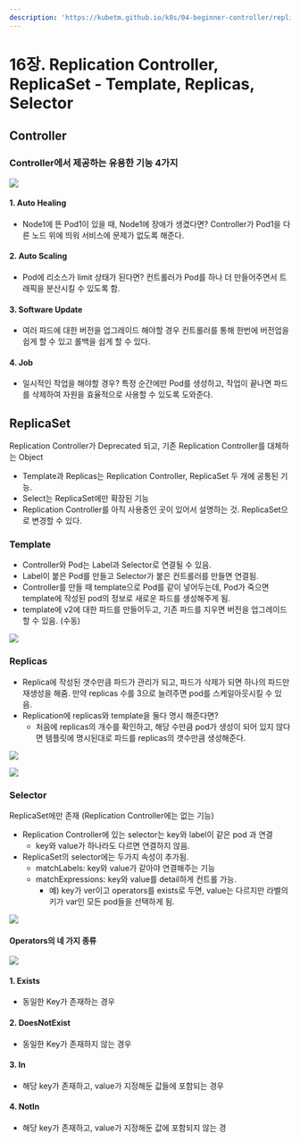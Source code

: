 ```yaml
---
description: 'https://kubetm.github.io/k8s/04-beginner-controller/replicaset/'
---
```


# 16장. Replication Controller, ReplicaSet - Template, Replicas, Selector

## Controller

### Controller에서 제공하는 유용한 기능 4가지

![](../.gitbook/assets/image%20%2814%29.png)

#### 1. Auto Healing

* Node1에 뜬 Pod1이 있을 때, Node1에 장애가 생겼다면? Controller가 Pod1을 다른 노드 위에 띄워 서비스에 문제가 없도록 해준다.

#### 2. Auto Scaling

* Pod에 리소스가 limit 상태가 된다면? 컨트롤러가 Pod를 하나 더 만들어주면서 트래픽을 분산시킬 수 있도록 함.

#### 3. Software Update

* 여러 파드에 대한 버전을 업그레이드 해야할 경우 컨트롤러를 통해 한번에 버전업을 쉽게 할 수 있고 롤백을 쉽게 할 수 있다.

#### 4. Job

* 일시적인 작업을 해야할 경우? 특정 순간에만 Pod를 생성하고, 작업이 끝나면 파드를 삭제하여 자원을 효율적으로 사용할 수 있도록 도와준다.

## ReplicaSet

Replication Controller가 Deprecated 되고, 기존 Replication Controller를 대체하는 Object

* Template과 Replicas는 Replication Controller, ReplicaSet 두 개에 공통된 기능.
* Select는 ReplicaSet에만 확장된 기능
* Replication Controller를 아직 사용중인 곳이 있어서 설명하는 것. ReplicaSet으로 변경할 수 있다.

### Template

* Controller와 Pod는 Label과 Selector로 연결될 수 있음.
* Label이 붙은 Pod를 만들고 Selector가 붙은 컨트롤러를 만들면 연결됨.
* Controller를 만들 때 template으로 Pod를 같이 넣어두는데, Pod가 죽으면 template에 작성된 pod의 정보로 새로운 파드를 생성해주게 됨.
* template에 v2에 대한 파드를 만들어두고, 기존 파드를 지우면 버전을 업그레이드 할 수 있음. \(수동\)

![](../.gitbook/assets/image%20%2821%29.png)

### Replicas

* Replica에 작성된 갯수만큼 파드가 관리가 되고, 파드가 삭제가 되면 하나의 파드만 재생성을 해줌. 만약 replicas 수를 3으로 늘려주면 pod를 스케일아웃시킬 수 있음.
* Replication에 replicas와 template을 둘다 명시 해준다면?
  * 처음에 replicas의 개수를 확인하고, 해당 수만큼 pod가 생성이 되어 있지 않다면 템플릿에 명시된대로 파드를 replicas의 갯수만큼 생성해준다.

![](../.gitbook/assets/image%20%2815%29.png)

![](../.gitbook/assets/image%20%2811%29.png)

### Selector

ReplicaSet에만 존재 \(Replication Controller에는 없는 기능\)

* Replication Controller에 있는 selector는 key와 label이 같은 pod 과 연결
  * key와 value가 하나라도 다르면 연결하지 않음.
* ReplicaSet의 selector에는 두가지 속성이 추가됨.
  * matchLabels: key와 value가 같아야 연결해주는 기능
  * matchExpressions: key와 value를 detail하게 컨트롤 가능.
    * 예\) key가 ver이고 operators를 exists로 두면, value는 다르지만 라벨의 키가 var인 모든 pod들을 선택하게 됨.

![](../.gitbook/assets/image%20%282%29.png)

#### Operators의 네 가지 종류

![](../.gitbook/assets/image%20%2817%29.png)

#### 1. Exists

* 동일한 Key가 존재하는 경우

#### 2. DoesNotExist

* 동일한 Key가 존재하지 않는 경우

#### 3. In

* 해당 key가 존재하고, value가 지정해둔 값들에 포함되는 경우

#### 4. NotIn

* 해당 key가 존재하고, value가 지정해둔 값에 포함되지 않는 경

